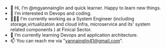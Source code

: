 - 👋 Hi, I’m @mgyannainglin and quick learner. Happy to learn new things.
- 👀 I’m interested in Devops and coding.
- 👨🏽‍💻 I'm currently working as a System Engineer (including storage,virtualizatoin and cloud infra, microservice and its' system related components ) at Finical Sector.
- 🌱 I’m currently learning Devops and application architecture.
- 📫 You can reach me via "yannainglin41@gmail.com".

<!---
mgyannainglin/mgyannainglin is a ✨ special ✨ repository because its `README.md` (this file) appears on your GitHub profile.
You can click the Preview link to take a look at your changes.
--->
